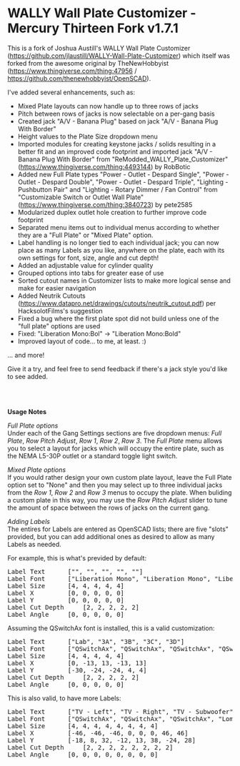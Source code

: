 # WALLY Wall Plate Customizer - Mercury Thirteen Fork v1.7.1

This is a fork of Joshua Austill's WALLY Wall Plate Customizer (https://github.com/jlaustill/WALLY-Wall-Plate-Customizer) which itself was forked from the awesome original by TheNewHobbyist (https://www.thingiverse.com/thing:47956 / https://github.com/thenewhobbyist/OpenSCAD).


I've added several enhancements, such as:

- Mixed Plate layouts can now handle up to three rows of jacks
- Pitch between rows of jacks is now selectable on a per-gang basis
- Created jack "A/V - Banana Plug"  based on jack "A/V - Banana Plug With Border"
- Height values to the Plate Size dropdown menu
- Imported modules for creating keystone jacks / solids resulting in a better fit and an improved code footprint and imported jack "A/V - Banana Plug With Border" from "ReModded_WALLY_Plate_Customizer" (https://www.thingiverse.com/thing:4493144) by RobBotic
- Added new Full Plate types "Power - Outlet - Despard Single", "Power - Outlet - Despard Double", "Power - Outlet - Despard Triple", "Lighting - Pushbutton Pair" and "Lighting - Rotary Dimmer / Fan Control" from "Customizable Switch or Outlet Wall Plate" (https://www.thingiverse.com/thing:3840723) by pete2585
- Modularized duplex outlet hole creation to further improve code footprint
- Separated menu items out to individual menus according to whether they are a "Full Plate" or "Mixed Plate" option.
- Label handling is no longer tied to each individual jack; you can now place as many Labels as you like, anywhere on the plate, each with its own settings for font, size, angle and cut depth!
- Added an adjustable value for cylinder quality
- Grouped options into tabs for greater ease of use
- Sorted cutout names in Customizer lists to make more logical sense and make for easier navigation
- Added Neutrik Cutouts (https://www.datapro.net/drawings/cutouts/neutrik_cutout.pdf) per HacksolotFilms's suggestion
- Fixed a bug where the first plate spot did not build unless one of the "full plate" options are used
- Fixed: "Liberation Mono:Bol" -> "Liberation Mono:Bold"
- Improved layout of code... to me, at least. :)

... and more!

Give it a try, and feel free to send feedback if there's a jack style you'd like to see added.


<br><br>


<b>Usage Notes</b><br>

<i>Full Plate options</i><br>
Under each of the Gang Settings sections are five dropdown menus: <i>Full Plate</i>, <i>Row Pitch Adjust</i>, <i>Row 1</i>, <i>Row 2</i>, <i>Row 3</i>. The <i>Full Plate</i> menu allows you to select a layout for jacks which will occupy the entire plate, such as the NEMA L5-30P outlet or a standard toggle light switch.

<i>Mixed Plate options</i><br>
If you would rather design your own custom plate layout, leave the Full Plate option set to "None" and then you may select up to three individual jacks from the <i>Row 1</i>, <i>Row 2</i> and <i>Row 3</i> menus to occupy the plate. When buliding a custom plate in this way, you may use the <i>Row Pitch Adjust</i> slider to tune the amount of space between the rows of jacks on the current gang.

<i>Adding Labels</i><br>
The entires for Labels are entered as OpenSCAD lists; there are five "slots" provided, but you can add additional ones as desired to allow as many Labels as needed.<br>


For example, this is what's previded by default:
<pre>
Label Text		["", "", "", "", ""]
Label Font		["Liberation Mono", "Liberation Mono", "Liberation Mono", "Liberation Mono", "Liberation Mono"]
Label Size		[4, 4, 4, 4, 4]
Label X			[0, 0, 0, 0, 0]
Label Y			[0, 0, 0, 0, 0]
Label Cut Depth		[2, 2, 2, 2, 2]
Label Angle		[0, 0, 0, 0, 0]
</pre>



Assuming the QSwitchAx font is installed, this is a valid customization:
<pre>
Label Text		["Lab", "3A", "3B", "3C", "3D"]
Label Font		["QSwitchAx", "QSwitchAx", "QSwitchAx", "QSwitchAx", "QSwitchAx"]
Label Size		[4, 4, 4, 4, 4]
Label X			[0, -13, 13, -13, 13]
Label Y			[-30, -24, -24, 4, 4]
Label Cut Depth		[2, 2, 2, 2, 2]
Label Angle		[0, 0, 0, 0, 0]
</pre>



This is also valid, to have more Labels:
<pre>
Label Text		["TV - Left", "TV - Right", "TV - Subwoofer", "Printers", "PCs - Upstairs", "PCs - Downstairs", "Doorbell Cameras", "Wii, XBox"]
Label Font		["QSwitchAx", "QSwitchAx", "QSwitchAx", "Loma", "Loma", "Loma", "Padauk", "Padauk"]
Label Size		[4, 4, 4, 4, 4, 4, 4, 4]
Label X			[-46, -46, -46, 0, 0, 0, 46, 46]
Label Y			[-18, 8, 32, -12, 13, 38, -24, 28]
Label Cut Depth		[2, 2, 2, 2, 2, 2, 2, 2]
Label Angle		[0, 0, 0, 0, 0, 0, 0, 0]
</pre>
